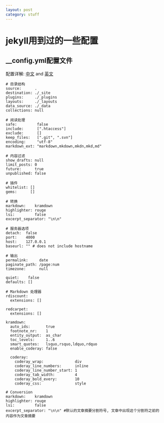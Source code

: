 ```yaml
---
layout: post
category: stuff
---
```


# jekyll用到过的一些配置

## __config.yml配置文件



配置详解: [中文](http://jekyllcn.com/docs/configuration/) and [英文](http://jekyllrb.com/docs/configuration/)

    # 目录结构
    source:      .
    destination: ./_site
    plugins:     ./_plugins
    layouts:     ./_layouts
    data_source: ./_data
    collections: null

    # 阅读处理
    safe:         false
    include:      [".htaccess"]
    exclude:      []
    keep_files:   [".git", ".svn"]
    encoding:     "utf-8"
    markdown_ext: "markdown,mkdown,mkdn,mkd,md"

    # 内容过滤
    show_drafts: null
    limit_posts: 0
    future:      true
    unpublished: false

    # 插件
    whitelist: []
    gems:      []

    # 转换
    markdown:    kramdown
    highlighter: rouge
    lsi:         false
    excerpt_separator: "\n\n"

    # 服务器选项
    detach:  false
    port:    4000
    host:    127.0.0.1
    baseurl: "" # does not include hostname

    # 输出
    permalink:     date
    paginate_path: /page:num
    timezone:      null

    quiet:    false
    defaults: []

    # Markdown 处理器
    rdiscount:
      extensions: []

    redcarpet:
      extensions: []

    kramdown:
      auto_ids:       true
      footnote_nr:    1
      entity_output:  as_char
      toc_levels:     1..6
      smart_quotes:   lsquo,rsquo,ldquo,rdquo
      enable_coderay: false

      coderay:
        coderay_wrap:              div
        coderay_line_numbers:      inline
        coderay_line_number_start: 1
        coderay_tab_width:         4
        coderay_bold_every:        10
        coderay_css:               style

    # Conversion
    markdown:    kramdown
    highlighter: rouge
    lsi:         false
    excerpt_separator: "\n\n" #默认的文章摘要分割符号, 文章中出现这个分割符之前的内容作为文章摘要

